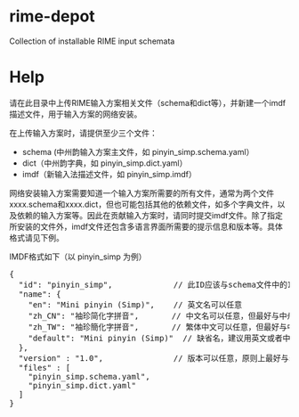# rime-depot
Collection of installable RIME input schemata

# Help
请在此目录中上传RIME输入方案相关文件（schema和dict等），并新建一个imdf描述文件，用于输入方案的网络安装。

在上传输入方案时，请提供至少三个文件：
- schema (中州韵输入方案主文件，如 pinyin_simp.schema.yaml）
- dict（中州韵字典，如 pinyin_simp.dict.yaml）
- imdf（新输入法描述文件，如 pinyin_simp.imdf）

网络安装输入方案需要知道一个输入方案所需要的所有文件，通常为两个文件xxxx.schema和xxxx.dict，但也可能包括其他的依赖文件，如多个字典文件，以及依赖的输入方案等。因此在贡献输入方案时，请同时提交imdf文件。除了指定所安装的文件外，imdf文件还包含多语言界面所需要的提示信息和版本等。具体格式请见下例。

IMDF格式如下（以 pinyin_simp 为例）
<pre>
{
  "id": "pinyin_simp",             // 此ID应该与schema文件中的ID相同
  "name": {
    "en": "Mini pinyin (Simp)",    // 英文名可以任意
    "zh_CN": "袖珍简化字拼音",       // 中文名可以任意，但最好与中州韵schema文件相同（改为简体）
    "zh_TW": "袖珍簡化字拼音",       // 繁体中文可以任意，但最好与中州韵schema文件相同（改为繁体）
    "default": "Mini pinyin (Simp)"  // 缺省名，建议用英文或者中文
  },
  "version" : "1.0",               // 版本可以任意，原则上最好与schema相同
  "files" : [
    "pinyin_simp.schema.yaml",
    "pinyin_simp.dict.yaml"
  ]
}
</pre>
